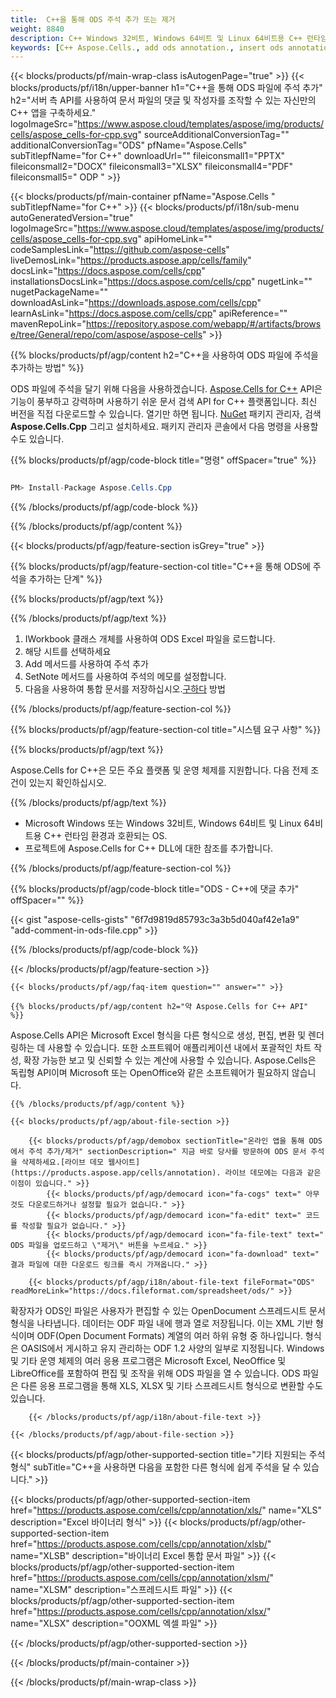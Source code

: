 ```yaml
---
title:  C++을 통해 ODS 주석 추가 또는 제거
weight: 8840
description: C++ Windows 32비트, Windows 64비트 및 Linux 64비트용 C++ 런타임 환경에서 ODS 형식 주석을 삭제하는 샘플 코드입니다.
keywords: [C++ Aspose.Cells., add ods annotation., insert ods annotation., access ods annotation., remove ods annotation., delete ods annotation., add annotation in ods., insert annotation in ods., access annotation in ods., remove annotation in ods., delete annotation in ods]
---
```

{{< blocks/products/pf/main-wrap-class isAutogenPage="true" >}}
{{< blocks/products/pf/i18n/upper-banner h1="C++을 통해 ODS 파일에 주석 추가" h2="서버 측 API를 사용하여 문서 파일의 댓글 및 작성자를 조작할 수 있는 자신만의 C++ 앱을 구축하세요." logoImageSrc="https://www.aspose.cloud/templates/aspose/img/products/cells/aspose_cells-for-cpp.svg" sourceAdditionalConversionTag="" additionalConversionTag="ODS" pfName="Aspose.Cells" subTitlepfName="for C++" downloadUrl="" fileiconsmall1="PPTX" fileiconsmall2="DOCX" fileiconsmall3="XLSX" fileiconsmall4="PDF" fileiconsmall5=" ODP " >}}

{{< blocks/products/pf/main-container pfName="Aspose.Cells " subTitlepfName="for C++" >}}
{{< blocks/products/pf/i18n/sub-menu autoGeneratedVersion="true" logoImageSrc="https://www.aspose.cloud/templates/aspose/img/products/cells/aspose_cells-for-cpp.svg" apiHomeLink="" codeSamplesLink="https://github.com/aspose-cells" liveDemosLink="https://products.aspose.app/cells/family" docsLink="https://docs.aspose.com/cells/cpp" installationsDocsLink="https://docs.aspose.com/cells/cpp" nugetLink="" nugetPackageName="" downloadAsLink="https://downloads.aspose.com/cells/cpp" learnAsLink="https://docs.aspose.com/cells/cpp" apiReference="" mavenRepoLink="https://repository.aspose.com/webapp/#/artifacts/browse/tree/General/repo/com/aspose/aspose-cells" >}}

{{% blocks/products/pf/agp/content h2="C++을 사용하여 ODS 파일에 주석을 추가하는 방법" %}}

ODS 파일에 주석을 달기 위해 다음을 사용하겠습니다.
 [Aspose.Cells for C++](https://products.aspose.com/cells/cpp) 
API은 기능이 풍부하고 강력하며 사용하기 쉬운 문서 검색 API for C++ 플랫폼입니다. 최신 버전을 직접 다운로드할 수 있습니다. 열기만 하면 됩니다.
 [NuGet](https://www.nuget.org/packages/aspose.cells.cpp) 
 패키지 관리자, 검색
 **Aspose.Cells.Cpp** 
 그리고 설치하세요. 패키지 관리자 콘솔에서 다음 명령을 사용할 수도 있습니다.

{{% blocks/products/pf/agp/code-block title="명령" offSpacer="true" %}}

```cs

PM> Install-Package Aspose.Cells.Cpp

```

{{% /blocks/products/pf/agp/code-block %}}

{{% /blocks/products/pf/agp/content %}}

{{< blocks/products/pf/agp/feature-section isGrey="true" >}}

{{% blocks/products/pf/agp/feature-section-col title="C++을 통해 ODS에 주석을 추가하는 단계" %}}

{{% blocks/products/pf/agp/text %}}

{{% /blocks/products/pf/agp/text %}}

1.  IWorkbook 클래스 개체를 사용하여 ODS Excel 파일을 로드합니다.
1.  해당 시트를 선택하세요
1.  Add 메서드를 사용하여 주석 추가
1.  SetNote 메서드를 사용하여 주석의 메모를 설정합니다.
1.  다음을 사용하여 통합 문서를 저장하십시오.[구하다](https://reference.aspose.com/cells/cpp/aspose.cells/workbook/save/) 방법

{{% /blocks/products/pf/agp/feature-section-col %}}

{{% blocks/products/pf/agp/feature-section-col title="시스템 요구 사항" %}}

{{% blocks/products/pf/agp/text %}}

 Aspose.Cells for C++은 모든 주요 플랫폼 및 운영 체제를 지원합니다. 다음 전제 조건이 있는지 확인하십시오.

{{% /blocks/products/pf/agp/text %}}

-  Microsoft Windows 또는 Windows 32비트, Windows 64비트 및 Linux 64비트용 C++ 런타임 환경과 호환되는 OS.
-  프로젝트에 Aspose.Cells for C++ DLL에 대한 참조를 추가합니다.

{{% /blocks/products/pf/agp/feature-section-col %}}

{{% blocks/products/pf/agp/code-block title="ODS - C++에 댓글 추가" offSpacer="" %}}

{{< gist "aspose-cells-gists" "6f7d9819d85793c3a3b5d040af42e1a9" "add-comment-in-ods-file.cpp" >}}

{{% /blocks/products/pf/agp/code-block %}}

{{< /blocks/products/pf/agp/feature-section >}}

    {{< blocks/products/pf/agp/faq-item question="" answer="" >}}
 

<!-- aboutfile Starts -->

    {{% blocks/products/pf/agp/content h2="약 Aspose.Cells for C++ API" %}}

 Aspose.Cells API은 Microsoft Excel 형식을 다른 형식으로 생성, 편집, 변환 및 렌더링하는 데 사용할 수 있습니다. 또한 소프트웨어 애플리케이션 내에서 포괄적인 차트 작성, 확장 가능한 보고 및 신뢰할 수 있는 계산에 사용할 수 있습니다. Aspose.Cells은 독립형 API이며 Microsoft 또는 OpenOffice와 같은 소프트웨어가 필요하지 않습니다.



    {{% /blocks/products/pf/agp/content %}}

    {{< blocks/products/pf/agp/about-file-section >}}

        {{< blocks/products/pf/agp/demobox sectionTitle="온라인 앱을 통해 ODS에서 주석 추가/제거" sectionDescription=" 지금 바로 당사를 방문하여 ODS 문서 주석을 삭제하세요.[라이브 데모 웹사이트](https://products.aspose.app/cells/annotation). 라이브 데모에는 다음과 같은 이점이 있습니다." >}}
            {{< blocks/products/pf/agp/democard icon="fa-cogs" text=" 아무것도 다운로드하거나 설정할 필요가 없습니다." >}}
            {{< blocks/products/pf/agp/democard icon="fa-edit" text=" 코드를 작성할 필요가 없습니다." >}}
            {{< blocks/products/pf/agp/democard icon="fa-file-text" text=" ODS 파일을 업로드하고 \"제거\" 버튼을 누르세요." >}}
            {{< blocks/products/pf/agp/democard icon="fa-download" text=" 결과 파일에 대한 다운로드 링크를 즉시 가져옵니다." >}}

        {{< blocks/products/pf/agp/i18n/about-file-text fileFormat="ODS" readMoreLink="https://docs.fileformat.com/spreadsheet/ods/" >}}
확장자가 ODS인 파일은 사용자가 편집할 수 있는 OpenDocument 스프레드시트 문서 형식을 나타냅니다. 데이터는 ODF 파일 내에 행과 열로 저장됩니다. 이는 XML 기반 형식이며 ODF(Open Document Formats) 계열의 여러 하위 유형 중 하나입니다. 형식은 OASIS에서 게시하고 유지 관리하는 ODF 1.2 사양의 일부로 지정됩니다. Windows 및 기타 운영 체제의 여러 응용 프로그램은 Microsoft Excel, NeoOffice 및 LibreOffice를 포함하여 편집 및 조작을 위해 ODS 파일을 열 수 있습니다. ODS 파일은 다른 응용 프로그램을 통해 XLS, XLSX 및 기타 스프레드시트 형식으로 변환할 수도 있습니다.

        {{< /blocks/products/pf/agp/i18n/about-file-text >}}

    {{< /blocks/products/pf/agp/about-file-section >}}

<!-- aboutfile Ends -->

{{< blocks/products/pf/agp/other-supported-section title="기타 지원되는 주석 형식" subTitle="C++을 사용하면 다음을 포함한 다른 형식에 쉽게 주석을 달 수 있습니다." >}}

{{< blocks/products/pf/agp/other-supported-section-item href="https://products.aspose.com/cells/cpp/annotation/xls/" name="XLS" description="Excel 바이너리 형식" >}}
{{< blocks/products/pf/agp/other-supported-section-item href="https://products.aspose.com/cells/cpp/annotation/xlsb/" name="XLSB" description="바이너리 Excel 통합 문서 파일" >}}
{{< blocks/products/pf/agp/other-supported-section-item href="https://products.aspose.com/cells/cpp/annotation/xlsm/" name="XLSM" description="스프레드시트 파일" >}}
{{< blocks/products/pf/agp/other-supported-section-item href="https://products.aspose.com/cells/cpp/annotation/xlsx/" name="XLSX" description="OOXML 엑셀 파일" >}}

{{< /blocks/products/pf/agp/other-supported-section >}}

{{< /blocks/products/pf/main-container >}}
    
{{< /blocks/products/pf/main-wrap-class >}}

